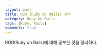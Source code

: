 ```yaml
---
layout: post
title: ROR (Ruby on Rails) 시작
category: Ruby on Rails
tags: [Ruby, Rails]
comments: true
---
```


ROR(Ruby on Rails)에 대해 공부한 것을 정리하다.
